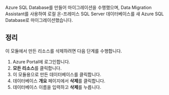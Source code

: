 Azure SQL Database를 만들어 마이그레이션을 수행했으며, Data Migration Assistant를 사용하여 로컬 온-프레미스 SQL Server 데이터베이스를 새 Azure SQL Database로 마이그레이션했습니다.

## <a name="cleanup"></a>정리

이 모듈에서 만든 리소스를 삭제하려면 다음 단계를 수행합니다.

1. Azure Portal에 로그인합니다.
2. **모든 리소스**를 클릭합니다.
3. 이 모듈용으로 만든 데이터베이스를 클릭합니다.
4. 데이터베이스 **개요** 페이지에서 **삭제**를 클릭합니다.
5. 데이터베이스 이름을 입력하고 **삭제**를 누릅니다.